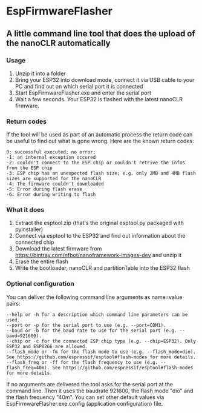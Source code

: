 # EspFirmwareFlasher

## A little command line tool that does the upload of the nanoCLR automatically

### Usage
1. Unzip it into a folder
2. Bring your ESP32 into download mode, connect it via USB cable to your PC and find out on which serial port it is connected
3. Start EspFirmwareFlasher.exe and enter the serial port
4. Wait a few seconds. Your ESP32 is flashed with the latest nanoCLR firmware.

### Return codes
If the tool will be used as part of an automatic process the return code can be useful to find out what is gone wrong. Here are the known return codes:
```
0: successful executed; no error;
-1: an internal exception occured
-2: couldn't connect to the ESP chip or couldn't retrive the infos from the ESP chip
-3: ESP chip has an unexpected flash size; e.g. only 2MB and 4MB flash sizes are supported for the nanoCLR
-4: The firmware couldn't downloaded
-5: Error during flash erase
-6: Error during writing to flash
```

### What it does
1. Extract the esptool.zip (that's the original esptool.py packaged with pyinstaller)
2. Connect via esptool to the ESP32 and find out information about the connected chip
3. Download the latest firmware from https://bintray.com/nfbot/nanoframework-images-dev and unzip it
4. Erase the entire flash
5. Write the bootloader, nanoCLR and partitionTable into the ESP32 flash

### Optional configuration
You can deliver the following command line arguments as name=value pairs:
```
--help or -h for a description which command line parameters can be used.
--port or -p for the serial port to use (e.g. --port=COM1).
--baud or -b for the baud rate to use for the serial port (e.g. --baud=921600).
--chip or -c for the connected ESP chip type (e.g. --chip=ESP32). Only ESP32 and ESP8266 are allowed.
--flash_mode or -fm for the flash mode to use (e.g. --flash_mode=dio). See https://github.com/espressif/esptool#flash-modes for more details.
--flash_freq or -ff for the flash frequency to use (e.g. --flash_freq=40m). See https://github.com/espressif/esptool#flash-modes for more details.
```
If no arguments are delivered the tool asks for the serial port at the command line. Then it uses the baudrate 921600, the flash mode "dio" and the flash frequency "40m". You can set other default values via EspFirmwareFlasher.exe.config (application configuration) file.